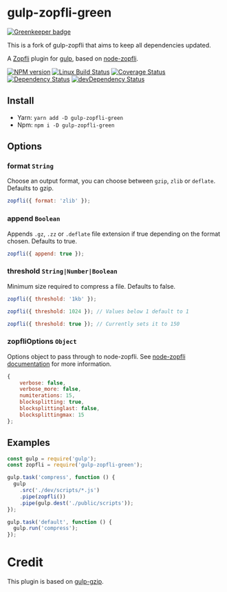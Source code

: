 # gulp-zopfli-green

[![Greenkeeper badge](https://badges.greenkeeper.io/GeKorm/gulp-zopfli-green.svg)](https://greenkeeper.io/)

This is a fork of gulp-zopfli that aims to keep all dependencies updated.

A [Zopfli](http://en.wikipedia.org/wiki/Zopfli) plugin for [gulp](https://github.com/wearefractal/gulp),
based on [node-zopfli](https://npmjs.org/package/node-zopfli).

[![NPM version][npm-image]][npm-url]
[![Linux Build Status][travis-image]][travis-url]
[![Coverage Status][coveralls-image]][coveralls-url]
[![Dependency Status][dep-image]][dep-url]
[![devDependency Status][devdep-image]][devdep-url]

## Install

- Yarn: `yarn add -D gulp-zopfli-green`
- Npm: `npm i -D gulp-zopfli-green`

## Options

### format `String`

Choose an output format, you can choose between `gzip`, `zlib` or `deflate`. Defaults to gzip.

```javascript
zopfli({ format: 'zlib' });
```

### append `Boolean`

Appends `.gz`, `.zz` or `.deflate` file extension if true depending on the format chosen. Defaults to true.

```javascript
zopfli({ append: true });
```

### threshold `String|Number|Boolean`

Minimum size required to compress a file. Defaults to false.

```javascript
zopfli({ threshold: '1kb' });
```

```javascript
zopfli({ threshold: 1024 }); // Values below 1 default to 1
```

```javascript
zopfli({ threshold: true }); // Currently sets it to 150
```

### zopfliOptions `Object`

Options object to pass through to node-zopfli. See [node-zopfli documentation](https://github.com/pierreinglebert/node-zopfli#options) for more information.

```javascript
{
    verbose: false,
    verbose_more: false,
    numiterations: 15,
    blocksplitting: true,
    blocksplittinglast: false,
    blocksplittingmax: 15
};
```

## Examples

```javascript
const gulp = require('gulp');
const zopfli = require('gulp-zopfli-green');

gulp.task('compress', function () {
  gulp
    .src('./dev/scripts/*.js')
    .pipe(zopfli())
    .pipe(gulp.dest('./public/scripts'));
});

gulp.task('default', function () {
  gulp.run('compress');
});
```

# Credit

This plugin is based on [gulp-gzip](https://github.com/jstuckey/gulp-gzip).

[npm-image]: https://img.shields.io/npm/v/gulp-zopfli-green.svg
[npm-url]: https://www.npmjs.com/package/gulp-zopfli-green
[travis-image]: https://img.shields.io/travis/GeKorm/gulp-zopfli-green/master.svg?label=Linux%20build
[travis-url]: https://travis-ci.org/GeKorm/gulp-zopfli-green
[coveralls-image]: https://img.shields.io/coveralls/GeKorm/gulp-zopfli-green.svg
[coveralls-url]: https://coveralls.io/r/GeKorm/gulp-zopfli-green?branch=master
[dep-image]: https://img.shields.io/david/GeKorm/gulp-zopfli-green.svg
[dep-url]: https://david-dm.org/GeKorm/gulp-zopfli-green
[devdep-image]: https://img.shields.io/david/dev/GeKorm/gulp-zopfli-green.svg
[devdep-url]: https://david-dm.org/GeKorm/gulp-zopfli-green#info=devDependencies
